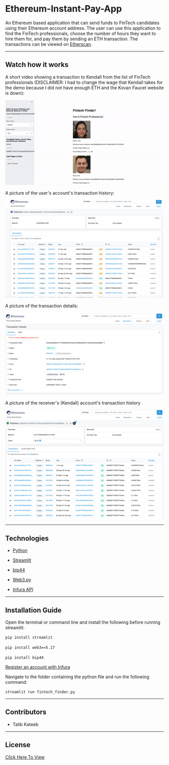 # Ethereum-Instant-Pay-App

An Ethereum based application that can send funds to FinTech candidates using their Ethereum account address. The user can use this application to find the FinTech professionals, choose the number of hours they want to hire them for, and pay them by sending an ETH transaction. The transactions can be viewed on [Etherscan](https://etherscan.io/).

---

## Watch how it works

A short video showing a transaction to Kendall from the list of FinTech professionals (DISCLAIMER: I had to change the wage that Kendall takes for the demo because I did not have enough ETH and the Kovan Faucet website is down):

![](https://github.com/talibkateeb/Ethereum-Instant-Pay-App/blob/main/README-Resources/transaction-recording.gif)

A picture of the user's account's transaction history:

![](https://github.com/talibkateeb/Ethereum-Instant-Pay-App/blob/main/README-Resources/sender-transaction-history.png)

A picture of the transaction details:

![](https://github.com/talibkateeb/Ethereum-Instant-Pay-App/blob/main/README-Resources/transaction-details.png)

A picture of the receiver's (Kendall) account's transaction history

![](https://github.com/talibkateeb/Ethereum-Instant-Pay-App/blob/main/README-Resources/receiver-transaction-history.png)

---

## Technologies

* [Python](https://www.python.org/) 

* [Streamlit](https://streamlit.io/) 

* [bip44](https://pypi.org/project/bip44/)

* [Web3.py](https://web3py.readthedocs.io/en/stable/overview.html)

* [Infura API](https://infura.io/)
---

## Installation Guide

Open the terminal or command line and install the following before running streamlit:

    pip install streamlit

    pip install web3==5.17

    pip install bip44

[Register an account with Infura](https://infura.io/register)

Navigate to the folder containing the python file and run the following command:

    streamlit run fintech_finder.py

---

## Contributors

*  Talib Kateeb

---

## License

[Click Here To View](https://github.com/talibkateeb/Ethereum-Instant-Pay-App/blob/main/LICENSE)